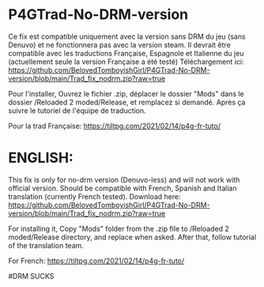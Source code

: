 # P4GTrad-No-DRM-version

Ce fix est compatible uniquement avec la version sans DRM du jeu (sans Denuvo) et ne fonctionnera pas avec la version steam.
Il devrait être compatible avec les traductions Française, Espagnole et Italienne du jeu (actuellement seule la version Française a été testé)
Téléchargement ici: https://github.com/BelovedTomboyishGirl/P4GTrad-No-DRM-version/blob/main/Trad_fix_nodrm.zip?raw=true

Pour l'installer,
Ouvrez le fichier .zip, déplacer le dossier "Mods" dans le dossier /Reloaded 2 moded/Release, et remplacez si demandé.
Après ça suivre le tutoriel de l'équipe de traduction.

Pour la trad Française:
https://tiltpg.com/2021/02/14/p4g-fr-tuto/

# ENGLISH:

This fix is only for no-drm version (Denuvo-less) and will not work with official version.
Should be compatible with French, Spanish and Italian translation (currently French tested).
Download here: https://github.com/BelovedTomboyishGirl/P4GTrad-No-DRM-version/blob/main/Trad_fix_nodrm.zip?raw=true

For installing it,
Copy "Mods" folder from the .zip file to /Reloaded 2 moded/Release directory, and replace when asked.
After that, follow tutorial of the translation team.

For French:
https://tiltpg.com/2021/02/14/p4g-fr-tuto/


#DRM SUCKS
